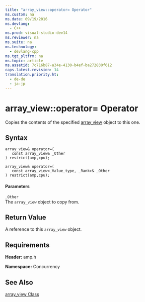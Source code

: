```yaml
---
title: "array_view::operator= Operator"
ms.custom: na
ms.date: 09/19/2016
ms.devlang: 
  - C++
ms.prod: visual-studio-dev14
ms.reviewer: na
ms.suite: na
ms.technology: 
  - devlang-cpp
ms.tgt_pltfrm: na
ms.topic: article
ms.assetid: 7c716b87-a34e-4130-b4ef-ba272830f612
caps.latest.revision: 14
translation.priority.ht: 
  - de-de
  - ja-jp
---
```

# array_view::operator= Operator
Copies the contents of the specified [array_view](../vs140/array_view-Class.md) object to this one.  
  
## Syntax  
  
```  
array_view& operator=(  
   const array_view& _Other  
) restrict(amp,cpu);  
  
array_view& operator=(  
   const array_view<_Value_type, _Rank>& _Other  
) restrict(amp,cpu);  
```  
  
#### Parameters  
 `_Other`  
 The `array_view` object to copy from.  
  
## Return Value  
 A reference to this `array_view` object.  
  
## Requirements  
 **Header:** amp.h  
  
 **Namespace:** Concurrency  
  
## See Also  
 [array_view Class](../vs140/array_view-Class.md)